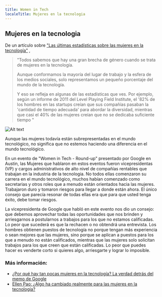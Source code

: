 ```yaml
---
title: Women in Tech
localeTitle: Mujeres en la tecnologia
---
```

## Mujeres en la tecnologia

De un artículo sobre ["Las últimas estadísticas sobre las mujeres en la tecnología"](https://www.themuse.com/advice/the-latest-stats-on-women-in-tech) ,

> "Todos sabemos que hay una gran brecha de género cuando se trata de mujeres en la tecnología.
> 
> Aunque conformamos la mayoría del lugar de trabajo y la esfera de los medios sociales, solo representamos un pequeño porcentaje del mundo de la tecnología.
> 
> Y eso se refleja en algunas de las estadísticas que ves. Por ejemplo, según un informe de 2011 del Level Playing Field Institute, el '82% de los hombres en las startups creían que sus compañías pasaban la 'cantidad de tiempo adecuada' para abordar la diversidad, mientras que casi el 40% de las mujeres creían que no se dedicaba suficiente tiempo "

![Alt text](https://www.womenwhotech.com/wp-content/uploads/infographic_700_FINAL.png "Mujeres en tecnologia")

Aunque las mujeres todavía están subrepresentadas en el mundo tecnológico, no significa que no estemos haciendo una diferencia en el mundo tecnológico.

En un evento de "Women in Tech - Round-up" presentado por Google en Austin, las Mujeres que hablaron en estos eventos fueron vicepresidentas (VP) y cargos administrativos de alto nivel de compañías rentables que trabajan en la industria de la tecnologia. No todos ellas comenzaron su carrera en el mundo tecnológico, muchos habían comenzado como secretarias y otros roles que a menudo están orientados hacia las mujeres. Trabajaron duro y tomaron riesgos para llegar a donde están ahora. El único consejo que parecía resonar de todas ellas era que para que usted tenga éxito, debe tomar riesgos.

La vicepresidenta de Google que habló en este evento nos dio un consejo: que debemos aprovechar todas las oportunidades que nos brinden y arriesgarnos a postularnos a trabajos para los que no estamos calificadas. Lo peor que sucederá es que la rechacen o no obtendrá una entrevista. Los hombres obtienen puestos de tecnología no porque tengan más experiencia o sean mejores que las mujeres, sino porque se aplican a puestos para los que a menudo no están calificados, mientras que las mujeres solo solicitan trabajos para los que creen que están calificadas. Lo peor que puedes hacer es venderte corto si quieres algo, arriesgarte y lograr lo imposible.

### Más información:

*   [¿Por qué hay tan pocas mujeres en la tecnología? La verdad detrás del memo de Google](https://www.theguardian.com/lifeandstyle/2017/aug/08/why-are-there-so-few-women-in-tech-the-truth-behind-the-google-memo)
*   [Ellen Pao: ¿Algo ha cambiado realmente para las mujeres en la tecnología?](https://www.nytimes.com/2017/09/16/opinion/sunday/ellen-pao-sexism-tech.html)
